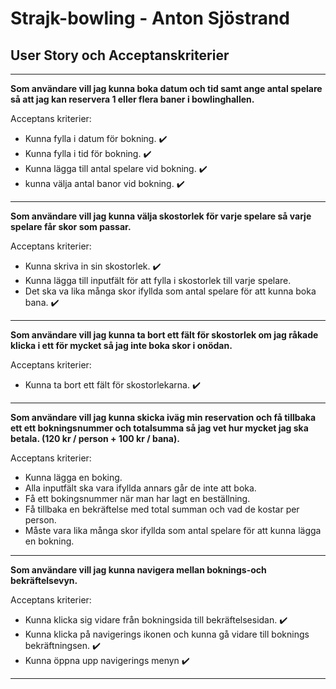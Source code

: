 # Strajk-bowling - Anton Sjöstrand

## User Story och Acceptanskriterier

_________________
**Som användare vill jag kunna boka datum och tid samt ange antal spelare så att jag kan reservera 1 eller flera baner i bowlinghallen.**

Acceptans kriterier: 
- Kunna fylla i datum för bokning. :heavy_check_mark:
- Kunna fylla i tid för bokning. :heavy_check_mark:
- Kunna lägga till antal spelare vid bokning. :heavy_check_mark:
- kunna välja antal banor vid bokning. :heavy_check_mark:
_________________
**Som användare vill jag kunna välja skostorlek för varje spelare så varje spelare får skor som passar.**

Acceptans kriterier:
- Kunna skriva in sin skostorlek. :heavy_check_mark:
- Kunna lägga till inputfält för att fylla i skostorlek till varje spelare. 
- Det ska va lika många skor ifyllda som antal spelare för att kunna boka bana. :heavy_check_mark:
_________________
**Som användare vill jag kunna ta bort ett fält för skostorlek om jag råkade klicka i ett för mycket så jag inte boka skor i onödan.**

Acceptans kriterier:
- Kunna ta bort ett fält för skostorlekarna. :heavy_check_mark:
_________________
**Som användare vill jag kunna skicka iväg min reservation och få tillbaka ett ett bokningsnummer och totalsumma så jag vet hur mycket jag ska betala. (120 kr / person + 100 kr / bana).**

Acceptans kriterier:
- Kunna lägga en boking.
- Alla inputfält ska vara ifyllda annars går de inte att boka.
- Få ett bokingsnummer när man har lagt en beställning.
- Få tillbaka en bekräftelse med total summan och vad de kostar per person.
- Måste vara lika många skor ifyllda som antal spelare för att kunna lägga en bokning.
_________________
**Som användare vill jag kunna navigera mellan boknings-och bekräftelsevyn.**

Acceptans kriterier: 
- Kunna klicka sig vidare från bokningsida till bekräftelsesidan. :heavy_check_mark:
- Kunna klicka på navigerings ikonen och kunna gå vidare till boknings bekräftningsen. :heavy_check_mark:
- Kunna öppna upp navigerings menyn :heavy_check_mark:
_________________










